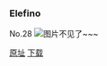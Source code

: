 ### Elefino
No.28
![图片不见了~~~](https://imgs.xkcd.com/comics/elefino.jpg)

[原址](https://xkcd.com//28) [下载](https://imgs.xkcd.com/comics/elefino.jpg)

